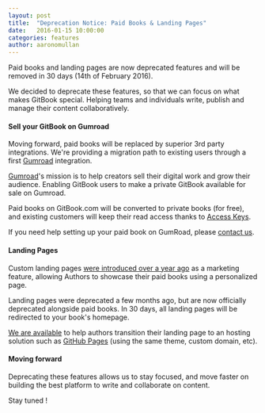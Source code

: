 ```yaml
---
layout: post
title:  "Deprecation Notice: Paid Books & Landing Pages"
date:   2016-01-15 10:00:00
categories: features
author: aaronomullan
---
```


Paid books and landing pages are now deprecated features and will be removed in 30 days (14th of February 2016).

<!-- more -->

We decided to deprecate these features, so that we can focus on what makes GitBook special. Helping teams and individuals write, publish and manage their content collaboratively.

#### Sell your GitBook on Gumroad

Moving forward, paid books will be replaced by superior 3rd party integrations. We're providing a migration path to existing users through a first [Gumroad](https://gumroad.com) integration.

[Gumroad](https://gumroad.com)'s mission is to help creators sell their digital work and grow their audience. Enabling GitBook users to make a private GitBook available for sale on Gumroad.

Paid books on GitBook.com will be converted to private books (for free), and existing customers will keep their read access thanks to [Access Keys](http://developer.gitbook.com/books/keys/index.html).

If you need help setting up your paid book on GumRoad, please [contact us](https://www.gitbook.com/contact).

#### Landing Pages

Custom landing pages [were introduced over a year ago](https://www.gitbook.com/blog/features/landing) as a marketing feature, allowing Authors to showcase their paid books using a personalized page.

Landing pages were deprecated a few months ago, but are now officially deprecated alongside paid books. In 30 days, all landing pages will be redirected to your book's homepage.

[We are available](https://www.gitbook.com/contact) to help authors transition their landing page to an hosting solution such as [GitHub Pages](https://pages.github.com) (using the same theme, custom domain, etc).

#### Moving forward

Deprecating these features allows us to stay focused, and move faster on building the best platform to write and collaborate on content.

Stay tuned !

